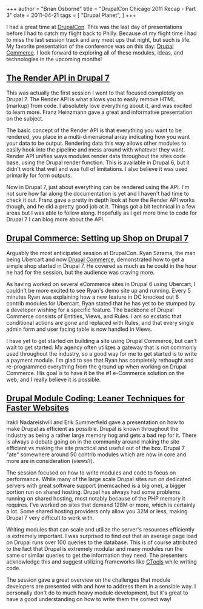 +++
author = "Brian Osborne"
title = "DrupalCon Chicago 2011 Recap - Part 3"
date = 2011-04-21
tags = [
  "Drupal Planet",
]
+++

I had a great time at [DrupalCon](http://chicago2011.drupal.org/). This was the last day of presentations before I had to catch my flight back to Philly. Because of my flight time I had to miss the last session track and any meet ups that night, but such is life. My favorite presentation of the conference was on this day: [Drupal Commerce](http://drupal.org/project/commerce). I look forward to exploring all of these modules, ideas, and technologies in the upcoming months!

[The Render API in Drupal 7](http://chicago2011.drupal.org/sessions/render-api-drupal-7)
----------------------------------------------------------------------------------------

This was actually the first session I went to that focused completely on Drupal 7. The Render API is what allows you to easily remove HTML (markup) from code. I absolutely love everything about it, and was excited to learn more. Franz Heinzmann gave a great and informative presentation on the subject.

The basic concept of the Render API is that everything you want to be rendered, you place in a multi-dimensional array indicating how you want your data to be output. Rendering data this way allows other modules to easily hook into the pipeline and mess around with whatever they want. Render API unifies ways modules render data throughout the sites code base, using the Drupal render function. This is available in Drupal 6, but it didn't work that well and was full of limitations. I also believe it was used primarily for form outputs.

Now in Drupal 7, just about everything can be rendered using the API. I'm not sure how far along the documentation is yet and I haven't had time to check it out. Franz gave a pretty in depth look at how the Render API works though, and he did a pretty good job at it. Things got a bit technical in a few areas but I was able to follow along. Hopefully as I get more time to code for Drupal 7 I can blog more about the API.

[Drupal Commerce: Setting up Shop on Drupal 7](http://chicago2011.drupal.org/sessions/drupal-commerce-setting-shop-drupal-7)
----------------------------------------------------------------------------------------------------------------------------

Arguably the most anticipated session at DrupalCon. Ryan Szrama, the man being Ubercart and now [Drupal Commerce](http://drupal.org/project/commerce), demonstrated how to get a simple shop started in Drupal 7. He covered as much as he could in the hour he had for the session, but the audience was craving more.

As having worked on several eCommerce sites in Drupal 6 using Ubercart, I couldn't be more excited to see Ryan's demo site up and running. Every 5 minutes Ryan was explaining how a new feature in DC knocked out 6 contrib modules for Ubercart. Ryan stated that he has yet to be stumped by a developer wishing for a specific feature. The backbone of Drupal Commerce consists of Entities, Views, and Rules. I am so ecstatic that conditional actions are gone and replaced with Rules, and that every single admin form and user facing table is now handled in Views.

I have yet to get started on building a site using Drupal Commerce, but can't wait to get started. My agency often utilizes a gateway that is not commonly used throughout the industry, so a good way for me to get started is to write a payment module. I'm glad to see that Ryan has completely rethought and re-programmed everything from the ground up when working on Drupal Commerce. His goal is to have it be the #1 e-Commerce solution on the web, and I really believe it is possible.

[Drupal Module Coding: Leaner Techniques for Faster Websites](http://chicago2011.drupal.org/sessions/drupal-module-coding-leaner-techniques-faster-websites)
------------------------------------------------------------------------------------------------------------------------------------------------------------

Irakli Nadareishvili and Erik Summerfield gave a presentation on how to make Drupal as efficient as possible. Drupal is known throughout the industry as being a rather large memory hog and gets a bad rep for it. There is always a debate going on in the community around making the site efficient vs making the site practical and useful out of the box. Drupal 7 "ate" somewhere around 50 contrib modules which are now in core and more are in consideration (views?).

The session focused on how to write modules and code to focus on performance. While many of the large scale Drupal sites run on dedicated servers with great software support (memcached is a big one), a bigger portion run on shared hosting. Drupal has always had some problems running on shared hosting, most notably because of the PHP memory it requires. I've worked on sites that demand 128M or more, which is certainly a lot. Some shared hosting providers only allow you 32M or less, making Drupal 7 very difficult to work with.

Writing modules that can scale and utilize the server's resources efficiently is extremely important. I was surprised to find out that an average page load on Drupal runs over 100 queries to the database. This is of course attributed to the fact that Drupal is extremely modular and many modules run the same or similar queries to get the information they need. The presenters acknowledge this and suggest utilizing frameworks like [CTools](http://drupal.org/project/ctools) while writing code.

The session gave a great overview on the challenges that module developers are presented with and how to address them in a sensible way. I personally don't do to much heavy module development, but it's great to have a good understanding on how to write them the correct way!